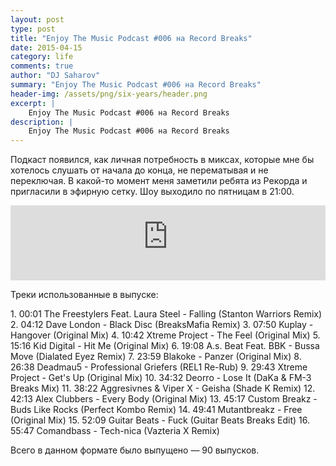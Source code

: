 ```yaml
---
layout: post
type: post
title: "Enjoy The Music Podcast #006 на Record Breaks"
date: 2015-04-15
category: life
comments: true
author: "DJ Saharov"
summary: "Enjoy The Music Podcast #006 на Record Breaks"
header-img: /assets/png/six-years/header.png
excerpt: |
    Enjoy The Music Podcast #006 на Record Breaks
description: |
    Enjoy The Music Podcast #006 на Record Breaks
---
```


<p>
<span class="firstcharacter">П</span>одкаст появился, как личная потребность в миксах, которые мне бы хотелось слушать от начала до конца, не перематывая и не переключая. В какой-то момент меня заметили ребята из Рекорда и пригласили в эфирную сетку. Шоу выходило по пятницам в 21:00.
</p>

<iframe width="100%" height="120" src="https://player-widget.mixcloud.com/widget/iframe/?hide_cover=1&feed=%2Fdjsaharovofficial%2Fdj-saharov-enjoy-the-music-podcast-006%2F" frameborder="0" allow="encrypted-media; fullscreen; autoplay; idle-detection; speaker-selection; web-share;" ></iframe>

<p>Треки использованные в выпуске:</p>
1. 00:01 The Freestylers Feat. Laura Steel - Falling (Stanton Warriors Remix)
2. 04:12 Dave London - Black Disc (BreaksMafia Remix)
3. 07:50 Kuplay - Hangover (Original Mix)
4. 10:42 Xtreme Project - The Feel (Original Mix)
5. 15:16 Kid Digital - Hit Me (Original Mix)
6. 19:08 A.s. Beat Feat. BBK - Bussa Move (Dialated Eyez Remix)
7. 23:59 Blakoke - Panzer (Original Mix)
8. 26:38 Deadmau5 - Professional Griefers (REL1 Re-Rub)
9. 29:43 Xtreme Project - Get's Up (Original Mix)
10. 34:32 Deorro - Lose It (DaKa & FM-3 Breaks Mix)
11. 38:22 Aggresivnes & Viper X - Geisha (Shade K Remix)
12. 42:13 Alex Clubbers - Every Body (Original Mix)
13. 45:17 Custom Breakz - Buds Like Rocks (Perfect Kombo Remix)
14. 49:41 Mutantbreakz - Free (Original Mix)
15. 52:09 Guitar Beats - Fuck (Guitar Beats Breaks Edit)
16. 55:47 Comandbass - Tech-nica (Vazteria X Remix)

<p>Всего в данном формате было выпущено &mdash; 90 выпусков.</p>